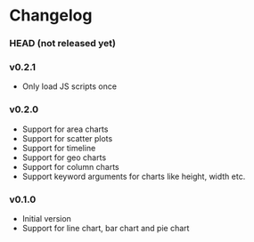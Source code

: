 ﻿# Changelog

### HEAD (not released yet)

### v0.2.1

* Only load JS scripts once

### v0.2.0

* Support for area charts
* Support for scatter plots
* Support for timeline
* Support for geo charts
* Support for column charts
* Support keyword arguments for charts like height, width etc.

### v0.1.0

* Initial version
* Support for line chart, bar chart and pie chart
